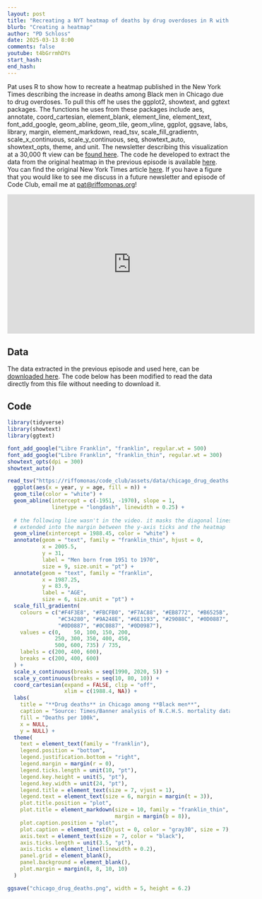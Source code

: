 ```yaml
---
layout: post
title: "Recreating a NYT heatmap of deaths by drug overdoses in R with ggplot2 (CC349)"
blurb: "Creating a heatmap"
author: "PD Schloss"
date: 2025-03-13 8:00
comments: false
youtube: t4bGrrmhDYs
start_hash: 
end_hash: 
---
```


Pat uses R to show how to recreate a heatmap published in the New York Times describing the increase in deaths among Black men in Chicago due to drug overdoses. To pull this off he uses the ggplot2, showtext, and ggtext packages. The functions he uses from these packages include aes, annotate, coord_cartesian, element_blank, element_line, element_text, font_add_google, geom_abline, geom_tile, geom_vline, ggplot, ggsave, labs, library, margin, element_markdown, read_tsv, scale_fill_gradientn, scale_x_continuous, scale_y_continuous, seq, showtext_auto, showtext_opts, theme, and unit. The newsletter describing this visualization at a 30,000 ft view can be [found here](https://shop.riffomonas.org/posts/annotating-heat-maps-to-highlight-effects-of-fentanyl-overdoses-using-the-ggplot2-r-package). The code he developed to extract the data from the original heatmap in the previous episode is available [here](https://www.riffomonas.org/code_club/2025-03-10-fentanyl-extract). You can find the original New York Times article [here](https://www.nytimes.com/2025/01/30/upshot/black-men-overdose-deaths.html). If you have a figure that you would like to see me discuss in a future newsletter and episode of Code Club, email me at pat@riffomonas.org!


<iframe style="margin: 0 auto;display:block;" width="560" height="315" src="https://www.youtube.com/embed/{{ page.youtube }}" frameborder="0" allow="accelerometer; autoplay; encrypted-media; gyroscope; picture-in-picture" allowfullscreen></iframe>

## Data

The data extracted in the previous episode and used here, can be [downloaded here](assets/data/chicago_drug_deaths.tsv). The code below has been modified to read the data directly from this file without needing to download it.


## Code

```R
library(tidyverse)
library(showtext)
library(ggtext)

font_add_google("Libre Franklin", "franklin", regular.wt = 500)
font_add_google("Libre Franklin", "franklin_thin", regular.wt = 300)
showtext_opts(dpi = 300)
showtext_auto()

read_tsv("https://riffomonas/code_club/assets/data/chicago_drug_deaths.tsv") %>%
  ggplot(aes(x = year, y = age, fill = n)) +
  geom_tile(color = "white") +
  geom_abline(intercept = c(-1951, -1970), slope = 1,
              linetype = "longdash", linewidth = 0.25) +
  
  # the following line wasn't in the video. it masks the diagonal lines that
  # extended into the margin between the y-axis ticks and the heatmap
  geom_vline(xintercept = 1988.45, color = "white") +
  annotate(geom = "text", family = "franklin_thin", hjust = 0,
           x = 2005.5,
           y = 31,
           label = "Men born from 1951 to 1970",
           size = 9, size.unit = "pt") +
  annotate(geom = "text", family = "franklin",
           x = 1987.25,
           y = 83.9,
           label = "AGE", 
           size = 6, size.unit = "pt") +
  scale_fill_gradientn(
    colours = c("#F4F3E8", "#FBCFB0", "#F7AC88", "#EB8772", "#B6525B",
                "#C34280", "#9A248E", "#6E1193", "#29088C", "#0D0887",
                "#0D0887", "#0C0887", "#0D0987"),
    values = c(0,    50, 100, 150, 200,
               250, 300, 350, 400, 450,
               500, 600, 735) / 735,
    labels = c(200, 400, 600),
    breaks = c(200, 400, 600)
  ) +
  scale_x_continuous(breaks = seq(1990, 2020, 5)) +
  scale_y_continuous(breaks = seq(10, 80, 10)) +
  coord_cartesian(expand = FALSE, clip = "off",
                  xlim = c(1988.4, NA)) +
  labs(
    title = "**Drug deaths** in Chicago among **Black men**",
    caption = "Source: Times/Banner analysis of N.C.H.S. mortality data",
    fill = "Deaths per 100k",
    x = NULL,
    y = NULL) +
  theme(
    text = element_text(family = "franklin"),
    legend.position = "bottom",
    legend.justification.bottom = "right",
    legend.margin = margin(r = 0),
    legend.ticks.length = unit(10, "pt"),
    legend.key.height = unit(5, "pt"),
    legend.key.width = unit(24, "pt"),
    legend.title = element_text(size = 7, vjust = 1),
    legend.text = element_text(size = 6, margin = margin(t = 3)),
    plot.title.position = "plot",
    plot.title = element_markdown(size = 10, family = "franklin_thin",
                                  margin = margin(b = 8)),
    plot.caption.position = "plot",
    plot.caption = element_text(hjust = 0, color = "gray30", size = 7),
    axis.text = element_text(size = 7, color = "black"),
    axis.ticks.length = unit(3.5, "pt"),
    axis.ticks = element_line(linewidth = 0.2),
    panel.grid = element_blank(),
    panel.background = element_blank(),
    plot.margin = margin(8, 8, 10, 10)
  )

ggsave("chicago_drug_deaths.png", width = 5, height = 6.2)
``` 